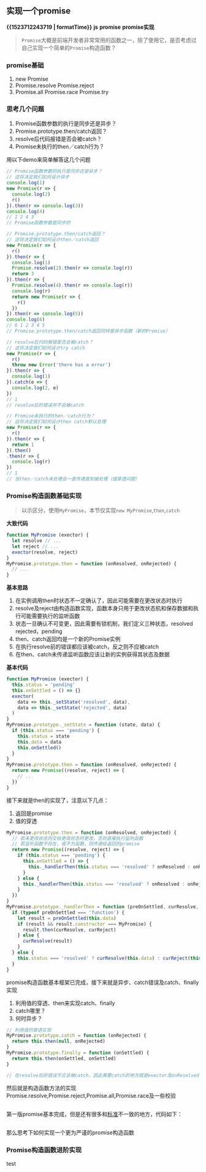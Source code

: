 ## 实现一个promise
<b class='update-time'>{{1523712243719 | formatTime}}</b>
<b class='type'>js</b>
<b class='kw'>promise</b> <b class='kw'>promise实现</b>

> `Promise`大概是前端开发者非常常用的函数之一，除了使用它，是否考虑过自己实现一个简单的`Promise`构造函数？

### promise基础
1. new Promise
2. Promise.resolve Promise.reject
3. Promise.all Promise.race Promise.try

### 思考几个问题
1. Promise函数参数的执行是同步还是异步？
2. Promise.prototype.then/catch返回？
3. resolve后代码报错是否会被catch？
4. Promise未执行的then／catch行为？

用以下demo来简单解答这几个问题
```JavaScript
// Promise函数参数的执行是同步还是异步？
// 这将决定我们如何设计异步
console.log(1)
new Promise(r => {
  console.log(2)
  r()
}).then(r => console.log(3))
console.log(4)
// 1 2 4 3
// Promise函数参数是同步的

// Promise.prototype.then/catch返回？
// 这将决定我们如何设计then／catch返回
new Promise(r => {
  r()
}).then(r => {
  console.log(1)
  Promise.resolve(2).then(r => console.log(r))
  return 3
}).then(r => {
  Promise.resolve(4).then(r => console.log(r))
  console.log(r)
  return new Promise(r => {
    r()
  })
}).then(r => console.log(5))
console.log(6)
// 6 1 2 3 4 5
// Promise.prototype.then/catch返回同样是异步函数（新的Promise）

// resolve后代码报错是否会被catch？
// 这将决定我们如何设计try catch
new Promise(r => {
  r()
  throw new Error('there has a error')
}).then(r => {
  console.log(1)
}).catch(e => {
  console.log(2, e)
})
// 1
// resolve后的错误并不会被catch

// Promise未执行的then／catch行为？
// 这将决定我们如何设计then catch默认处理
new Promise(r => {
  r()
}).then(r => {
  return 1
}).then()
.then(r => {
  console.log(r)
})
// 1
// 当then／catch未处理会一直传递直到被处理（值穿透问题）
```

### Promise构造函数基础实现
> 以示区分，使用`MyPromise`，本节仅实现`new MyPromise`,`then`,`catch`

**大致代码**
```JavaScript
function MyPromise (exector) {
  let resolve // ...
  let reject // ...
  exector(resolve, reject)
}
MyPromise.prototype.then = function (onResolved, onRejected) {
  // ...
}
```

**基本思路**
1. 在实例调用then时状态不一定确认了，因此可能需要在更改状态时执行
2. resolve及reject由构造函数实现，函数本身只用于更改状态机和保存数据和执行可能需要执行的监听函数
3. 状态一旦确认不可变更，因此需要有锁机制，我们定义三种状态，resolved rejected，pending
4. then、catch返回均是一个新的Promise实例
5. 在执行resolve前的错误都应该被catch，反之则不应被catch
6. 在then、catch未传递监听函数应该让新的实例获得其状态及数据

**基本代码**
```JavaScript
function MyPromise (exector) {
  this.status = 'pending'
  this.onSettled = () => {}
  exector(
    data => this._setState('resolved', data),
    data => this._setState('rejected', data)
  )
}
MyPromise.prototype._setState = function (state, data) {
  if (this.status === 'pending') {
    this.status = state
    this.data = data
    this.onSettled()
  }
}
MyPromise.prototype.then = function (onResolved, onRejected) {
  return new Promise((resolve, reject) => {
    // ...
  })
}
```
接下来就是then的实现了，注意以下几点：
1. 返回是promise
2. 值的穿透
```JavaScript
MyPromise.prototype.then = function (onResolved, onRejected) {
  // 若未更改状态则交给更改状态时更改，否则直接执行监听函数
  // 若监听函数不存在，或不为函数，则传递给返回的promise
  return new Promise((resolve, reject) => {
    if (this.status === 'pending') {
      this.onSettled = () => {
        this._handlerThen(this.status === 'resolved' ? onResolved : onRejected, resolve, reject)
      }
    } else {
      this._handlerThen(this.status === 'resolved' ? onResolved : onRejected, resolve, reject)
    }
  })
}
MyPromise.prototype._handlerThen = function (preOnSettled, curResolve, curReject) {
  if (typeof preOnSettled === 'function') {
    let result = preOnSettled(this.data)
    if (result && result.constructor === MyPromise) {
      result.then(curResolve, curReject)
    } else {
      curResolve(result)
    }
  } else {
    this.status === 'resolved' ? curResolve(this.data) : curReject(this.data)
  }
}
```

promise构造函数基本框架已完成，接下来就是异步、catch错误及catch、finally实现
1. 利用值的穿透、then来实现catch、finally
2. catch哪里？
3. 何时异步？

```JavaScript
// 利用值的穿透实现
MyPromise.prototype.catch = function (onRejected) {
  return this.then(null, onRejected)
}
MyPromise.prototype.finally = function (onSettled) {
  return this.then(onSettled, onSettled)
}

// 在resolve后的错误不应该被catch，因此需要catch的地方就是exector及onResolved
```

然后就是构造函数方法的实现Promise.resolve,Promise.reject,Promise.all,Promise.race及一些校验

```JavaScript
```

第一版promise基本完成，但是还有很多和[标准](https://promisesaplus.com/)不一致的地方，代码如下：

```JavaScript
```

那么思考下如何实现一个更为严谨的promise构造函数  

### Promise构造函数进阶实现
test
